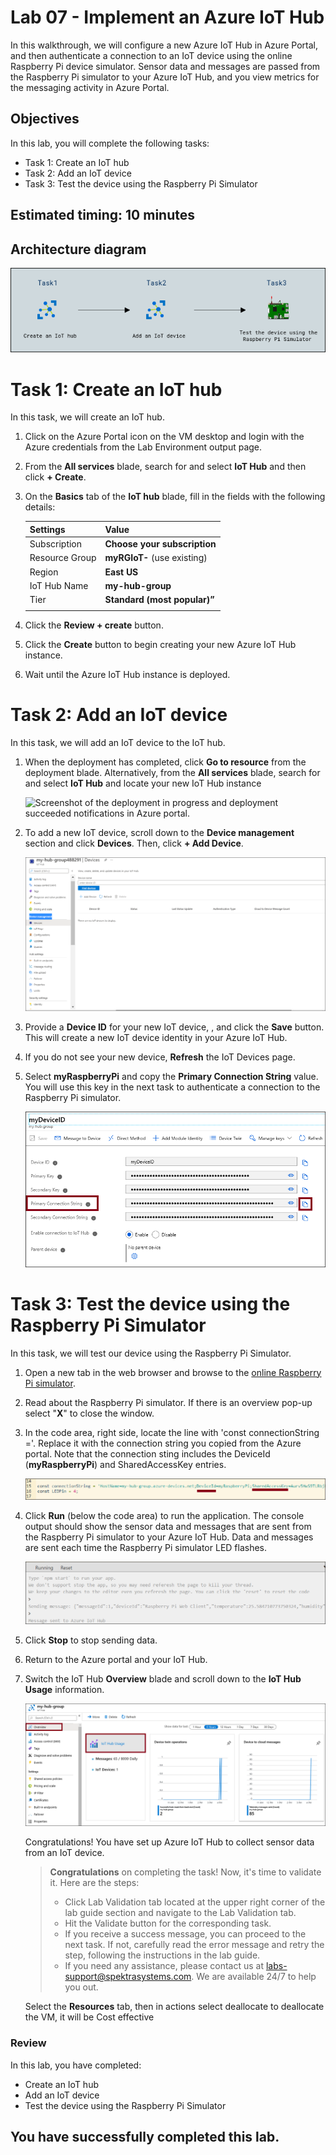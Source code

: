 # Lab 07 - Implement an Azure IoT Hub

In this walkthrough, we will configure a new Azure IoT Hub in Azure Portal, and then authenticate a connection to an IoT device using the online Raspberry Pi device simulator. Sensor data and messages are passed from the Raspberry Pi simulator to your Azure IoT Hub, and you view metrics for the messaging activity in Azure Portal.

## Objectives

In this lab, you will complete the following tasks:

+ Task 1: Create an IoT hub
+ Task 2: Add an IoT device
+ Task 3: Test the device using the Raspberry Pi Simulator

## Estimated timing: 10 minutes

## Architecture diagram

![](../images/az900lab07.PNG) 

# Task 1: Create an IoT hub

In this task, we will create an IoT hub. 

1. Click on the Azure Portal icon on the VM desktop and login with the Azure credentials from the Lab Environment output page.

2. From the **All services** blade, search for and select **IoT Hub** and then click **+ Create**.

3. On the **Basics** tab of the **IoT hub** blade, fill in the fields with the following details:

    | Settings | Value |
    |--|--|
    | Subscription | **Choose your subscription** |
    | Resource Group | **myRGIoT-<inject key="DeploymentID" enableCopy="false" />** (use existing) |
    | Region | **East US** |
    | IoT Hub Name | **my-hub-group<inject key="DeploymentID" enableCopy="false" />** |
    | Tier | **Standard (most popular)”** |
    | | |

    
4. Click the **Review + create** button.

5. Click the **Create** button to begin creating your new Azure IoT Hub instance.

6. Wait until the Azure IoT Hub instance is deployed. 

# Task 2: Add an IoT device

In this task, we will add an IoT device to the IoT hub. 

1. When the deployment has completed, click **Go to resource** from the deployment blade. Alternatively, from the **All services** blade, search for and select **IoT Hub** and locate your new IoT Hub instance

	![Screenshot of the deployment in progress and deployment succeeded notifications in Azure portal.](../images/0601.png)

2. To add a new IoT device, scroll down to the **Device management** section and click **Devices**. Then, click **+ Add Device**.

	![Screenshot of the IoT devices pane, highlighted within the IoT hub navigation blade, in Azure portal. Add Device button is highlighted to illustrate how to add a new IoT device identity to IoT hub.](../images/AZ9000701.png)

3. Provide a **Device ID** for your new IoT device, **<inject key="DeploymentID" enableCopy="false" />**, and click the **Save** button. This will create a new IoT device identity in your Azure IoT Hub.

4. If you do not see your new device, **Refresh** the IoT Devices page. 

5. Select **myRaspberryPi** and copy the **Primary Connection String** value. You will use this key in the next task to authenticate a connection to the Raspberry Pi simulator.

	![Screenshot of the Primary Connection String page with the copy icon highlighted.](../images/AZ-9000702.png)

# Task 3: Test the device using the Raspberry Pi Simulator

In this task, we will test our device using the Raspberry Pi Simulator. 

1. Open a new tab in the web browser and browse to the [online Raspberry Pi simulator](https://azure-samples.github.io/raspberry-pi-web-simulator/#Getstarted). 

2. Read about the Raspberry Pi simulator. If there is an overview pop-up select "**X**" to close the window.

3. In the code area, right side, locate the line with 'const connectionString ='. Replace it with the connection string you copied from the Azure portal. Note that the connection sting includes the DeviceId (**myRaspberryPi**) and SharedAccessKey entries.

	![Screenshot of the coding area within the Raspberry Pi simulator.](../images/AZ-9000704.png)

4. Click **Run** (below the code area) to run the application. The console output should show the sensor data and messages that are sent from the Raspberry Pi simulator to your Azure IoT Hub. Data and messages are sent each time the Raspberry Pi simulator LED flashes. 

	![Screenshot of the Raspberry Pi simulator console.  The console output shows sensor data and messages sent from the Raspberry Pi simulator to Azure IoT Hub.](../images/AZ-9000705.png)

5. Click **Stop** to stop sending data.

6. Return to the Azure portal and your IoT Hub.

7. Switch the IoT Hub **Overview** blade and scroll down to the **IoT Hub Usage** information.

   ![Screenshot of metrics within the IoT hub usage area of Azure portal.](../images/AZ-9000703.png)


   Congratulations! You have set up Azure IoT Hub to collect sensor data from an IoT device.

   > **Congratulations** on completing the task! Now, it's time to validate it. Here are the steps:
   > - Click Lab Validation tab located at the upper right corner of the lab guide section and navigate to the Lab Validation tab.
   > - Hit the Validate button for the corresponding task.
   > - If you receive a success message, you can proceed to the next task. If not, carefully read the error message and retry the step, following the instructions in the lab guide.
   > - If you need any assistance, please contact us at labs-support@spektrasystems.com. We are available 24/7 to help you out.

   Select the **Resources** tab, then in actions select deallocate to deallocate the VM, it will be Cost effective

### Review
In this lab, you have completed:
- Create an IoT hub
- Add an IoT device
- Test the device using the Raspberry Pi Simulator
  
## You have successfully completed this lab.
